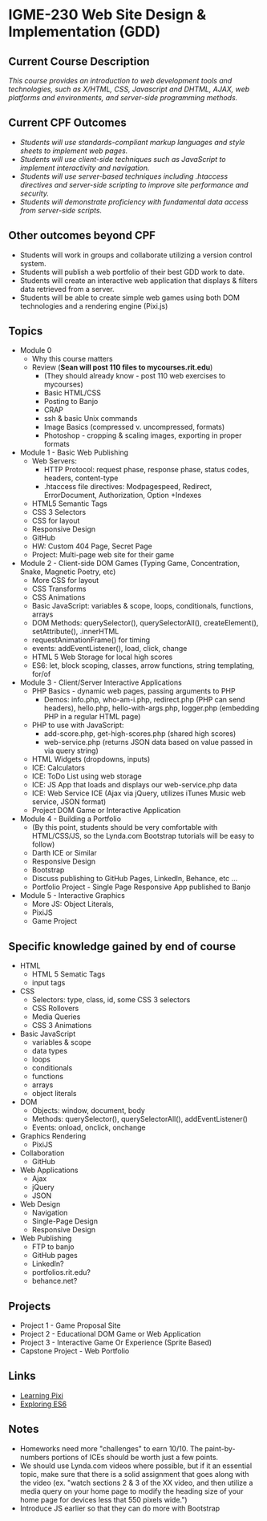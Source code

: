 # IGME-230 Web Site Design & Implementation (GDD)

## Current Course Description
*This course provides an introduction to web development tools and technologies, such as X/HTML, CSS, Javascript and DHTML, AJAX, web platforms and environments, and server-side programming methods.*

## Current CPF Outcomes
* *Students will use standards-compliant markup languages and style sheets to implement web pages.*
* *Students will use client-side techniques such as JavaScript to implement interactivity and navigation.*
* *Students will use server-based techniques including .htaccess directives and server-side scripting to improve site performance and security.*
* *Students will demonstrate proficiency with fundamental data access from server-side scripts.*

## Other outcomes beyond CPF
* Students will work in groups and collaborate utilizing a version control system.
* Students will publish a web portfolio of their best GDD work to date.
* Students will create an interactive web application that displays & filters data retrieved from a server.
* Students will be able to create simple web games using both DOM technologies and a rendering engine (Pixi.js)

## Topics
* Module 0
  * Why this course matters
  * Review (**Sean will post 110 files to mycourses.rit.edu**) 
    * (They should already know - post 110 web exercises to mycourses)
    * Basic HTML/CSS
    * Posting to Banjo
    * CRAP
    * ssh & basic Unix commands
    * Image Basics (compressed v. uncompressed, formats)
    * Photoshop - cropping & scaling images, exporting in proper formats
* Module 1 - Basic Web Publishing
  * Web Servers:
    * HTTP Protocol: request phase, response phase, status codes, headers, content-type
    * .htaccess file directives: Modpagespeed, Redirect, ErrorDocument, Authorization, Option +Indexes
  * HTML5 Semantic Tags
  * CSS 3 Selectors
  * CSS for layout
  * Responsive Design
  * GitHub
  * HW: Custom 404 Page, Secret Page
  * Project: Multi-page web site for their game
* Module 2 - Client-side DOM Games (Typing Game, Concentration, Snake, Magnetic Poetry, etc)
  * More CSS for layout
  * CSS Transforms
  * CSS Animations
  * Basic JavaScript: variables & scope, loops, conditionals, functions, arrays
  * DOM Methods: querySelector(), querySelectorAll(), createElement(), setAttribute(), .innerHTML
  * requestAnimationFrame() for timing
  * events: addEventListener(), load, click, change
  * HTML 5 Web Storage for local high scores
  * ES6: let, block scoping, classes, arrow functions, string templating, for/of
* Module 3 - Client/Server Interactive Applications
  * PHP Basics - dynamic web pages, passing arguments to PHP
    * Demos: info.php, who-am-i.php, redirect.php (PHP can send headers), hello.php, hello-with-args.php, logger.php (embedding PHP in a regular HTML page) 
  * PHP to use with JavaScript:
    * add-score.php, get-high-scores.php (shared high scores)
    * web-service.php (returns JSON data based on value passed in via query string)
  * HTML Widgets (dropdowns, inputs)
  * ICE: Calculators
  * ICE: ToDo List using web storage
  * ICE: JS App that loads and displays our web-service.php data
  * ICE: Web Service ICE (Ajax via jQuery, utilizes iTunes Music web service, JSON format)
  * Project DOM Game or Interactive Application
* Module 4 - Building a Portfolio
  * (By this point, students should be very comfortable with HTML/CSS/JS, so the Lynda.com Bootstrap tutorials will be easy to follow)
  * Darth ICE or Similar
  * Responsive Design
  * Bootstrap
  * Discuss publishing to GitHub Pages, LinkedIn, Behance, etc ...
  * Portfolio Project - Single Page Responsive App published to Banjo
* Module 5 - Interactive Graphics
  * More JS: Object Literals, 
  * PixiJS
  * Game Project

## Specific knowledge gained by end of course
* HTML
  * HTML 5 Sematic Tags
  * input tags
* CSS
  * Selectors: type, class, id, some CSS 3 selectors
  * CSS Rollovers
  * Media Queries
  * CSS 3 Animations
* Basic JavaScript
  * variables & scope
  * data types
  * loops
  * conditionals
  * functions
  * arrays
  * object literals
* DOM
  * Objects: window, document, body
  * Methods: querySelector(), querySelectorAll(), addEventListener()
  * Events: onload, onclick, onchange
* Graphics Rendering
  * PixiJS
* Collaboration
  * GitHub
* Web Applications
  * Ajax
  * jQuery
  * JSON
* Web Design
  * Navigation
  * Single-Page Design
  * Responsive Design
* Web Publishing
  * FTP to banjo
  * GitHub pages
  * LinkedIn?
  * portfolios.rit.edu?
  * behance.net?

## Projects
* Project 1 - Game Proposal Site
* Project 2 - Educational DOM Game or Web Application
* Project 3 - Interactive Game Or Experience (Sprite Based)
* Capstone Project - Web Portfolio

## Links
* [Learning Pixi](https://github.com/kittykatattack/learningPixi)
* [Exploring ES6](http://exploringjs.com/es6/index.html)

## Notes
* Homeworks need more "challenges" to earn 10/10. The paint-by-numbers portions of ICEs should be worth just a few points.
* We should use Lynda.com videos where possible, but if it an essential topic, make sure that there is a solid assignment that goes along with the video (ex. "watch sections 2 & 3 of the XX video, and then utilize a media query on your home page to modify the heading size of your home page for devices less that 550 pixels wide.")
* Introduce JS earlier so that they can do more with Bootstrap
